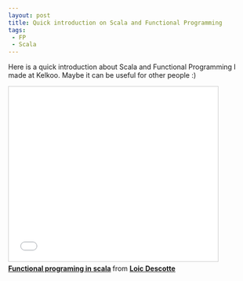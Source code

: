 ```yaml
---
layout: post
title: Quick introduction on Scala and Functional Programming
tags:
 - FP
 - Scala
---
```


Here is a quick introduction about Scala and Functional Programming I made at Kelkoo. Maybe it can be useful for other people :)


<iframe src="//www.slideshare.net/slideshow/embed_code/38165990" width="427" height="356" frameborder="0" marginwidth="0" marginheight="0" scrolling="no" style="border:1px solid #CCC; border-width:1px; margin-bottom:5px; max-width: 100%;" allowfullscreen> </iframe> <div style="margin-bottom:5px"> <strong> <a href="https://fr.slideshare.net/loicd/functional-programing-in-scala-38165990" title="Functional programing in scala" target="_blank">Functional programing in scala</a> </strong> from <strong><a href="http://www.slideshare.net/loicd" target="_blank">Loic Descotte</a></strong> </div>
